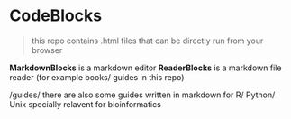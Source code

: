 # CodeBlocks

>this repo contains .html files that can be directly run from your browser

**MarkdownBlocks** is a markdown editor
**ReaderBlocks** is a markdown file reader (for example books/ guides in this repo)

/guides/ there are also some guides written in markdown for R/ Python/ Unix specially relavent for bioinformatics

